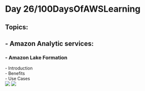 <h1> Day 26/100DaysOfAWSLearning </h1>
<h2> Topics: </h2>

 <h2>  - Amazon Analytic services: </h2>

<h3> - Amazon Lake Formation </h3>
          - Introduction <br>
          - Benefits <br>
          - Use Cases <br>

<img src = "https://github.com/thetechgirlgita/100-days-of-aws-learning/blob/master/Images/Day27/27_1.jpg?raw=true">
<img src = "https://github.com/thetechgirlgita/100-days-of-aws-learning/blob/master/Images/Day27/27_2.jpg?raw=true">
